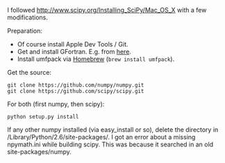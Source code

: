 I followed <http://www.scipy.org/Installing_SciPy/Mac_OS_X> with a few modifications.

Preparation:

 * Of course install Apple Dev Tools / Git.
 * Get and install GFortran. E.g. from [here](http://r.research.att.com/gfortran-4.2.3.dmg).
 * Install umfpack via [Homebrew](http://mxcl.github.com/homebrew/) (`brew install umfpack`).

Get the source:

    git clone https://github.com/numpy/numpy.git
    git clone https://github.com/scipy/scipy.git

For both (first numpy, then scipy):

    python setup.py install

If any other numpy installed (via easy_install or so), delete the directory in /Library/Python/2.6/site-packages/.
I got an error about a missing npymath.ini while building scipy. This was because it searched in an old site-packages/numpy.
